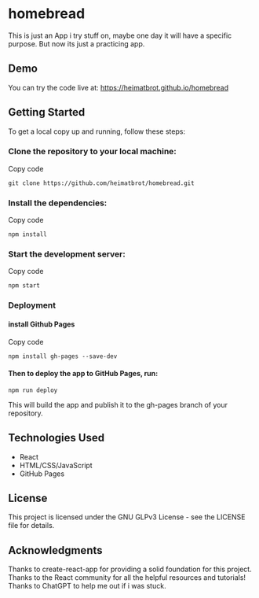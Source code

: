 # homebread
This is just an App i try stuff on, maybe one day it will have a specific purpose. But now its just a practicing app.

## Demo
You can try the code live at: https://heimatbrot.github.io/homebread

## Getting Started
To get a local copy up and running, follow these steps:

### Clone the repository to your local machine:
Copy code
```
git clone https://github.com/heimatbrot/homebread.git
```
### Install the dependencies:
Copy code
```
npm install
```
### Start the development server:
Copy code
```
npm start
```
### Deployment
#### install Github Pages
Copy code
```
npm install gh-pages --save-dev
```
#### Then to deploy the app to GitHub Pages, run:
```
npm run deploy
```
This will build the app and publish it to the gh-pages branch of your repository.

## Technologies Used
- React
- HTML/CSS/JavaScript
- GitHub Pages

## License
This project is licensed under the GNU GLPv3 License - see the LICENSE file for details.

## Acknowledgments
Thanks to create-react-app for providing a solid foundation for this project.
Thanks to the React community for all the helpful resources and tutorials!
Thanks to ChatGPT to help me out if i was stuck.
